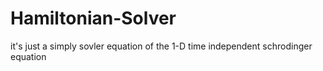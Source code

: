 # Hamiltonian-Solver

it's just a simply sovler equation of the 1-D time independent schrodinger equation